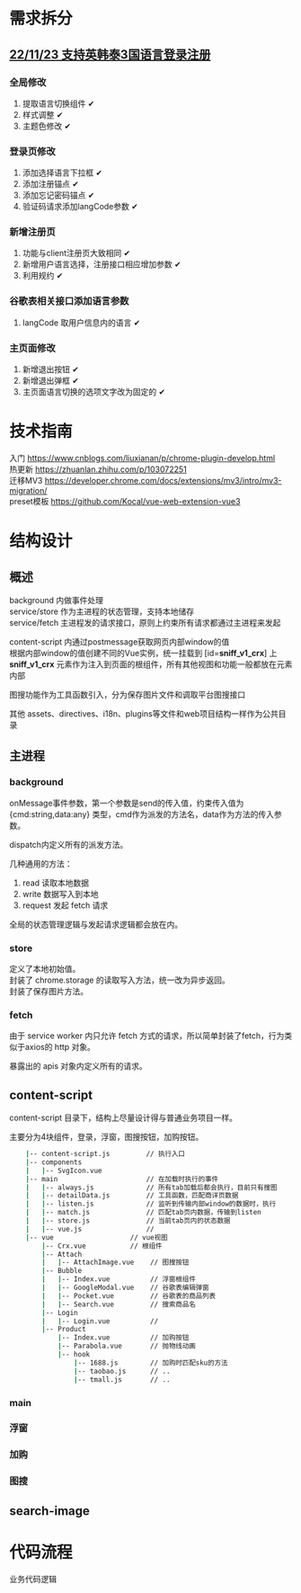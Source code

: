 # 需求拆分

## [22/11/23 支持英韩泰3国语言登录注册](https://devops.aliyun.com/projex/project/221441d8bff64eda1bf499a01d/sprint/2b4d01d82a4475b12df98c0e49#activeTab=Workitem&viewIdentifier=e23185c964cbf9606c3dca943a&openWorkitemIdentifier=1c15c39372c7f9d6bc96daf55c)

### 全局修改
1. 提取语言切换组件 ✔
2. 样式调整  ✔
3. 主题色修改 ✔

### 登录页修改
1. 添加选择语言下拉框  ✔
2. 添加注册锚点  ✔
3. 添加忘记密码锚点  ✔
4. 验证码请求添加langCode参数 ✔

### 新增注册页  
1. 功能与client注册页大致相同  ✔
2. 新增用户语言选择，注册接口相应增加参数  ✔
3. 利用规约  ✔

### 谷歌表相关接口添加语言参数  
1. langCode 取用户信息内的语言  ✔

### 主页面修改
1. 新增退出按钮 ✔
2. 新增退出弹框 ✔
3. 主页面语言切换的选项文字改为固定的 ✔

# 技术指南
入门 https://www.cnblogs.com/liuxianan/p/chrome-plugin-develop.html  
热更新 https://zhuanlan.zhihu.com/p/103072251  
迁移MV3 https://developer.chrome.com/docs/extensions/mv3/intro/mv3-migration/  
preset模板 https://github.com/Kocal/vue-web-extension-vue3  

# 结构设计

## 概述
background 内做事件处理  
service/store 作为主进程的状态管理，支持本地储存  
service/fetch 主进程发的请求接口，原则上约束所有请求都通过主进程来发起  

content-script 内通过postmessage获取网页内部window的值  
根据内部window的值创建不同的Vue实例，统一挂载到 [id=__sniff_v1_crx__] 上  
__sniff_v1_crx__ 元素作为注入到页面的根组件，所有其他视图和功能一般都放在元素内部  

图搜功能作为工具函数引入，分为保存图片文件和调取平台图搜接口  

其他 assets、directives、i18n、plugins等文件和web项目结构一样作为公共目录

## 主进程

### background
onMessage事件参数，第一个参数是send的传入值，约束传入值为 {cmd:string,data:any} 类型，cmd作为派发的方法名，data作为方法的传入参数。  

dispatch内定义所有的派发方法。

几种通用的方法：
1. read 读取本地数据
2. write 数据写入到本地
3. request 发起 fetch 请求

全局的状态管理逻辑与发起请求逻辑都会放在内。

### store
定义了本地初始值。  
封装了 chrome.storage 的读取写入方法，统一改为异步返回。  
封装了保存图片方法。

### fetch
由于 service worker 内只允许 fetch 方式的请求，所以简单封装了fetch，行为类似于axios的 http 对象。

暴露出的 apis 对象内定义所有的请求。

## content-script
content-script 目录下，结构上尽量设计得与普通业务项目一样。

主要分为4块组件，登录，浮窗，图搜按钮，加购按钮。

```sh
    |-- content-script.js         // 执行入口
    |-- components
    |   |-- SvgIcon.vue
    |-- main                      // 在加载时执行的事件
    |   |-- always.js             // 所有tab加载后都会执行，目前只有搜图
    |   |-- detailData.js         // 工具函数，匹配商详页数据
    |   |-- listen.js             // 监听到传输内部window的数据时，执行
    |   |-- match.js              // 匹配tab页内数据，传输到listen
    |   |-- store.js              // 当前tab页内的状态数据
    |   |-- vue.js                // 
    |-- vue                   // vue视图
        |-- Crx.vue           // 根组件
        |-- Attach
        |   |-- AttachImage.vue    // 图搜按钮
        |-- Bubble
        |   |-- Index.vue          // 浮窗根组件
        |   |-- GoogleModal.vue    // 谷歌表编辑弹窗
        |   |-- Pocket.vue         // 谷歌表的商品列表
        |   |-- Search.vue         // 搜索商品名
        |-- Login
        |   |-- Login.vue          //
        |-- Product
            |-- Index.vue          // 加购按钮
            |-- Parabola.vue       // 抛物线动画
            |-- hook
                |-- 1688.js        // 加购时匹配sku的方法
                |-- taobao.js      // ..
                |-- tmall.js       // ..
```

### main


### 浮窗

### 加购

### 图搜

## search-image

# 代码流程
业务代码逻辑
